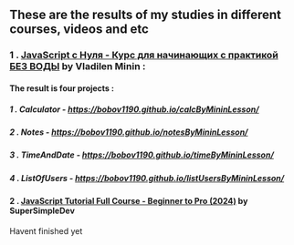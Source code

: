 ## These are the results of my studies in different courses, videos and etc

### 1 . [JavaScript c Нуля - Курс для начинающих с практикой БЕЗ ВОДЫ](https://youtu.be/fcMcf_4PjfI?si=qORno0joDhUwzpYe) by Vladilen Minin :
####  The result is four projects : 
#####    1 . Calculator - https://bobov1190.github.io/calcByMininLesson/
#####    2 . Notes - https://bobov1190.github.io/notesByMininLesson/
#####    3 . TimeAndDate - https://bobov1190.github.io/timeByMininLesson/
#####    4 . ListOfUsers - https://bobov1190.github.io/listUsersByMininLesson/

#### 2 . [JavaScript Tutorial Full Course - Beginner to Pro (2024)](https://youtu.be/EerdGm-ehJQ?si=SdrSn6hbWKn7m2GR) by SuperSimpleDev
  Havent finished yet
